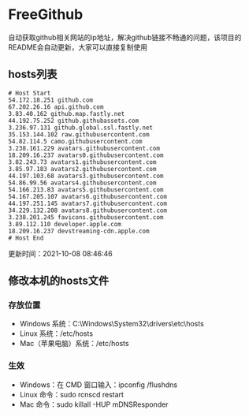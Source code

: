 # FreeGithub
自动获取github相关网站的ip地址，解决github链接不畅通的问题，该项目的README会自动更新，大家可以直接复制使用

## hosts列表
```base
# Host Start
54.172.18.251 github.com
67.202.26.16 api.github.com
3.83.40.162 github.map.fastly.net
44.192.75.252 github.githubassets.com
3.236.97.131 github.global.ssl.fastly.net
35.153.144.102 raw.githubusercontent.com
54.82.114.5 camo.githubusercontent.com
3.238.161.229 avatars.githubusercontent.com
18.209.16.237 avatars0.githubusercontent.com
3.82.243.73 avatars1.githubusercontent.com
3.85.97.183 avatars2.githubusercontent.com
44.197.103.68 avatars3.githubusercontent.com
54.86.99.56 avatars4.githubusercontent.com
54.166.213.83 avatars5.githubusercontent.com
54.167.205.107 avatars6.githubusercontent.com
44.197.251.145 avatars7.githubusercontent.com
34.229.132.208 avatars8.githubusercontent.com
3.238.201.245 favicons.githubusercontent.com
3.89.112.110 developer.apple.com
18.209.16.237 devstreaming-cdn.apple.com
# Host End
```

更新时间：2021-10-08 08:46:46

## 修改本机的hosts文件
### 存放位置
* Windows 系统：C:\Windows\System32\drivers\etc\hosts
* Linux 系统：/etc/hosts
* Mac（苹果电脑）系统：/etc/hosts

### 生效
* Windows：在 CMD 窗口输入：ipconfig /flushdns
* Linux 命令：sudo rcnscd restart
* Mac 命令：sudo killall -HUP mDNSResponder